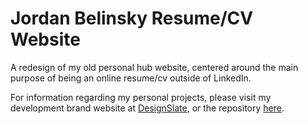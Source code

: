 # Jordan Belinsky Resume/CV Website
A redesign of my old personal hub website, centered around the main purpose of being an online resume/cv outside of LinkedIn.

For information regarding my personal projects, please visit my development brand website at <a href="designslate.ca">DesignSlate</a>, or the repository <a href="https://github.com/jordanbelinsky/designslate-web">here</a>.
